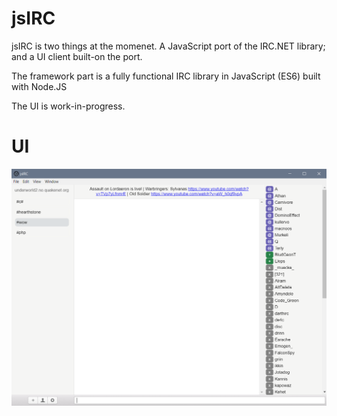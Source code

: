 # jsIRC

jsIRC is two things at the momenet. A JavaScript port of the IRC.NET library; and a UI client built-on the port.

The framework part is a fully functional IRC library in JavaScript (ES6) built with Node.JS

The UI is work-in-progress.

# UI

![](jsirc.png)
